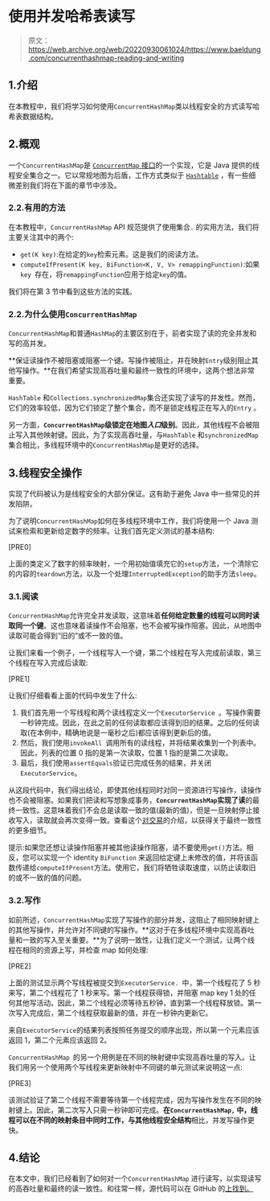 # 使用并发哈希表读写

> 原文：<https://web.archive.org/web/20220930061024/https://www.baeldung.com/concurrenthashmap-reading-and-writing>

## 1.介绍

在本教程中，我们将学习如何使用`ConcurrentHashMap`类以线程安全的方式读写哈希表数据结构。

## 2.概观

一个`ConcurrentHashMap`是 [`ConcurrentMap` 接口](/web/20221221184035/https://www.baeldung.com/java-concurrent-map)的一个实现，它是 Java 提供的线程安全集合之一。它以常规地图为后盾，工作方式类似于 [`Hashtable`](/web/20221221184035/https://www.baeldung.com/java-hash-table) ，有一些细微差别我们将在下面的章节中涉及。

### 2.2.有用的方法

在本教程中，`ConcurrentHashMap` API 规范提供了使用集合`.` 的实用方法，我们将主要关注其中的两个:

*   `get(K key)`:在给定的`key`检索元素。这是我们的阅读方法。
*   `computeIfPresent(K key, BiFunction<K, V, V> remappingFunction)`:如果`key `存在，将`remappingFunction`应用于给定`key`的值。

我们将在第 3 节中看到这些方法的实践。

### 2.2.为什么使用`ConcurrentHashMap`

`ConcurrentHashMap`和普通`HashMap`的主要区别在于，前者实现了读的完全并发和写的高并发。

**保证读操作不被阻塞或阻塞一个键。写操作被阻止，并在映射`Entry`级别阻止其他写操作。**在我们希望实现高吞吐量和最终一致性的环境中，这两个想法非常重要。

`HashTable` 和`Collections.synchronizedMap`集合还实现了读写的并发性。然而，它们的效率较低，因为它们锁定了整个集合，而不是锁定线程正在写入的`Entry` 。

另一方面，**`ConcurrentHashMap`级锁定在地图*入口*级别**。因此，其他线程不会被阻止写入其他映射键。因此，为了实现高吞吐量，与`HashTable` 和`synchronizedMap` 集合相比，多线程环境中的`ConcurrentHashMap`是更好的选择。

## 3.线程安全操作

实现了代码被认为是线程安全的大部分保证。这有助于避免 Java 中一些常见的并发陷阱。

为了说明`ConcurrentHashMap`如何在多线程环境中工作，我们将使用一个 Java 测试来检索和更新给定数字的频率。让我们首先定义测试的基本结构:

[PRE0]

上面的类定义了数字的频率映射，一个用初始值填充它的`setup`方法，一个清除它的内容的`teardown`方法，以及一个处理`InterruptedException`的助手方法`sleep`。

### 3.1.阅读

`ConcurrentHashMap`允许完全并发读取，这意味着**任何给定数量的线程可以同时读取同一个键**。这也意味着读操作不会阻塞，也不会被写操作阻塞。因此，从地图中读取可能会得到“旧的”或不一致的值。

让我们来看一个例子，一个线程写入一个键，第二个线程在写入完成前读取，第三个线程在写入完成后读取:

[PRE1]

让我们仔细看看上面的代码中发生了什么:

1.  我们首先用一个写线程和两个读线程定义一个`ExecutorService `。写操作需要一秒钟完成。因此，在此之前的任何读取都应该得到旧的结果。之后的任何读取(在本例中，精确地说是一毫秒之后)都应该得到更新后的值。
2.  然后，我们使用`invokeAll `调用所有的读线程，并将结果收集到一个列表中。因此，列表的位置 0 指的是第一次读取，位置 1 指的是第二次读取。
3.  最后，我们使用`assertEquals`验证已完成任务的结果，并关闭`ExecutorService`。

从这段代码中，我们得出结论，即使其他线程同时对同一资源进行写操作，读操作也不会被阻塞。如果我们把读和写想象成事务，**`ConcurrentHashMap`实现了读**的最终一致性。这意味着我们不会总是读取一致的值(最新的值)，但是一旦映射停止接收写入，读取就会再次变得一致。查看这个[对交易](/web/20221221184035/https://www.baeldung.com/cs/transactions-intro)的介绍，以获得关于最终一致性的更多细节。

提示:如果您还想让读操作阻塞并被其他读操作阻塞，请不要使用`get()`方法。相反，您可以实现一个 identity `BiFunction` 来返回给定键上未修改的值，并将该函数传递给`computeIfPresent`方法。使用它，我们将牺牲读取速度，以防止读取旧的或不一致的值的问题。

### 3.2.写作

如前所述，`ConcurrentHashMap`实现了写操作的部分并发，这阻止了相同映射键上的其他写操作，并允许对不同键的写操作。**这对于在多线程环境中实现高吞吐量和一致的写入至关重要。**为了说明一致性，让我们定义一个测试，让两个线程在相同的资源上写，并检查 map 如何处理:

[PRE2]

上面的测试显示两个写线程被提交到`ExecutorService. `中，第一个线程花了 5 秒来写，第二个线程花了 1 秒来写。第一个线程获得锁，并阻塞 map key 1 处的任何其他写活动。因此，第二个线程必须等待五秒钟，直到第一个线程释放锁。第一次写入完成后，第二个线程获取最新的值，并在一秒钟内更新它。

来自`ExecutorService`的结果列表按照任务提交的顺序出现，所以第一个元素应该返回 1，第二个元素应该返回 2。

`ConcurrentHashMap `的另一个用例是在不同的映射键中实现高吞吐量的写入。让我们用另一个使用两个写线程来更新映射中不同键的单元测试来说明这一点:

[PRE3]

该测试验证了第二个线程不需要等待第一个线程完成，因为写操作发生在不同的映射键上。因此，第二次写入只需一秒钟即可完成。**在`ConcurrentHashMap,` 中，线程可以在不同的映射条目中同时工作，与其他线程安全结构**相比，并发写操作更快。

## 4.结论

在本文中，我们已经看到了如何对一个`ConcurrentHashMap` 进行读写，以实现读写的高吞吐量和最终的读一致性。和往常一样，源代码可以在 GitHub 的[上找到。](https://web.archive.org/web/20221221184035/https://github.com/eugenp/tutorials/tree/master/core-java-modules/core-java-concurrency-collections-2)